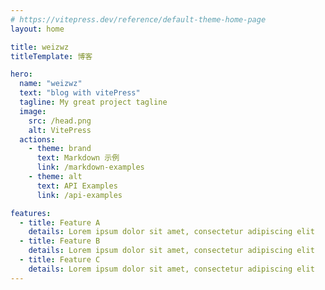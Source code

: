 ```yaml
---
# https://vitepress.dev/reference/default-theme-home-page
layout: home

title: weizwz
titleTemplate: 博客

hero:
  name: "weizwz"
  text: "blog with vitePress"
  tagline: My great project tagline
  image:
    src: /head.png
    alt: VitePress
  actions:
    - theme: brand
      text: Markdown 示例
      link: /markdown-examples
    - theme: alt
      text: API Examples
      link: /api-examples

features:
  - title: Feature A
    details: Lorem ipsum dolor sit amet, consectetur adipiscing elit
  - title: Feature B
    details: Lorem ipsum dolor sit amet, consectetur adipiscing elit
  - title: Feature C
    details: Lorem ipsum dolor sit amet, consectetur adipiscing elit
---
```


